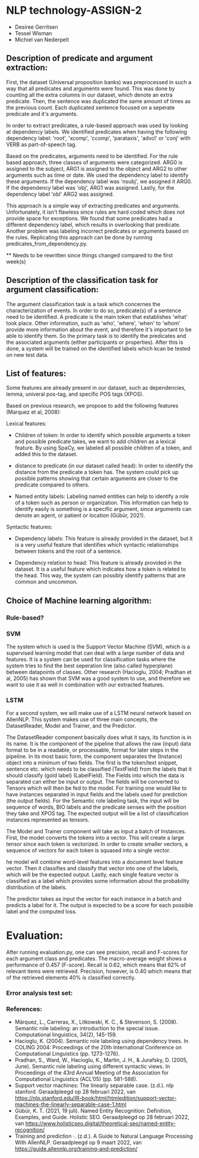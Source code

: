 # NLP technology-ASSIGN-2

- Desiree Gerritsen
- Tessel Wisman
- Michiel van Nederpelt

## Description of predicate and argument extraction:

First, the dataset (Universal proposition banks)  was preprocessed in such a way that all predicates and arguments were found. This was done by counting all the extra columns in our dataset, which denote an extra predicate. Then, the sentence was duplicated the same amount of times as the previous count. Each duplicated sentence focused on a seperate predicate and it's arguments. 

In order to extract predicates, a rule-based approach was used by looking at dependency labels. We identified predicates when having the following dependency label: 'root', 'xcomp', 'ccomp', 'parataxis', 'advcl' or 'conj' with VERB as part-of-speech tag.

Based on the predicates, arguments need to be identified. For the rule based approach, three classes of arguments were categorized. ARG0 is assigned to the subject, ARG1 is assigned to the object and ARG2 to other arguments such as time or date. We used the dependency label to identify these arguments. If the dependency label was 'nsubj', we assigned it ARG0. If the dependency label was 'obj', ARG1 was assigned. Lastly, for the dependency label 'obl' ARG2 was assigned. 

This approach is a simple way of extracting predicates and arguments. Unfortunately, it isn't flawless since rules are hard coded which does not provide space for exceptions. We found that some predicates had a different dependency label, which results in overlooking that predicate. Another problem was labeling incorrect predicates or arguments based on the rules. Replicating this approach can be done by running predicates_from_dependency.py.

** Needs to be rewritten since things changed compared to the first week(s)



## Description of the classification task for argument classification:
The argument classification task is a task which concernes the characterization of events. In order to do so, predicate(s) of a sentence need to be identified. A predicate is the main token that establishes 'what' took place. Other information, such as 
'who', 'where', 'when' to 'whom' provide more information about the event, and therefore it's important to be able to identify them. So the primary task is to identify the predicates and the associated arguments (either participants or properties). After this is done, a system will be trained on the identified labels which kcan be tested on new test data. 

## List of features: 
Some features are already present in our dataset, such as dependencies, lemma, univeral pos-tag, and specific POS tags (XPOS). 

Based on previous research, we propose to add the following features (Marquez et al, 2008):

Lexical features:
- Children of token:
In order to identify which possible arguments a token and possible predicate takes, we want to add children as a lexical feature. By using SpaCy, we labeled all possible children of a token, and added this to the dataset. 

- distance to predicate (in our dataset called head):
In order to identify the distance from the predicate a token has. The system could pick up possible patterns showing that certain arguments are closer to the predicate compared to others.

- Named entity labels:
Labeling named entities can help to identify a role of a token such as person or organization. This information can help to identify easily is something is a specific argument, since arguments can denote an agent, or patient or location (Gübür, 2021).

Syntactic features:
- Dependency labels:
This feature is already provided in the dataset, but it is a very useful feature that identifies which syntactic relationships between tokens and the root of a sentence. 

- Dependency relation to head:
This feature is already provided in the dataset. It is a useful feature which indicates how a token is related to the head. This way, the system can possibly identify patterns that are common and uncommon. 

## Choice of Machine learning algorithm:

### Rule-based?


### SVM

The system which is used is the Support Vector Machine (SVM), which is a supervised learning model that can deal with a large number of data and features. It is a system can be used for classification tasks where the system tries to find the best seperation line (also called hyperplane) between datapoints of classes. Other research (Hacioglu, 2004; Pradhan et al, 2005) has shown that SVM was a good system to use, and therefore we want to use it as well in combination with our extracted features. 

### LSTM

For a second system, we will make use of a LSTM neural network based on AllenNLP. This system makes use of three main concepts, the DatasetReader, Model and Trainer, and the Predictor.  

The DatasetReader component basically does what it says, its function is in its name. It is the component of the pipeline that allows the raw (input) data format to be in a readable, or processable, format for later steps in the pipeline. In its most basic form, the component separates the (Instance) object into a minimum of two fields. The first is the token/text snippet, sentence etc. which needs to be classified (TextField) from the labels that it should classify (gold label) (LabelField). The Fields into which the data is separated can either be input or output. The fields will be converted to Tensors which will then be fed to the model. 
For training one would like to have instances separated in input fields and the labels used for prediction (the output fields). For the Semantic role labeling task, the input will be sequence of words, BIO labels and the predicate senses with the position they take and XPOS tag. The expected output will be a list of classification instances represented as tensors.

The Model and Trainer component will take as input a batch of Instances. First, the model converts the tokens into a vector. This will create a large tensor since each token is vectorized. In order to create smaller vectors, a sequence of vectors for each token is squased into a single vector.

he model will combine word-level features into a document level feature vector. Then it classifies and classify that vector into one of the labels, which will be the expected output. Lastly, each single feature vector is classified as a label which provides some information about the probability distribution of the labels. 

The predictor takes as input the vector for each instance in a batch and predicts a label for it. The output is expected to be a score for each possible label and the computed loss. 

# Evaluation:
After running evaluation.py, one can see precision, recall and F-scores for each argument class and predicates. The macro-average weight shows a performance of 0.457 (F-score). Recall is 0.62, which means that 62% of relevant items were retrieved. Precision, however, is 0.40 which means that of the retrieved elements 40% is classified correctly. 

### Error analysis test set:





### References:
- Màrquez, L., Carreras, X., Litkowski, K. C., & Stevenson, S. (2008). Semantic role labeling: an introduction to the special issue. Computational linguistics, 34(2), 145-159.
- Hacioglu, K. (2004). Semantic role labeling using dependency trees. In COLING 2004: Proceedings of the 20th International Conference on Computational Linguistics (pp. 1273-1276).
- Pradhan, S., Ward, W., Hacioglu, K., Martin, J. H., & Jurafsky, D. (2005, June). Semantic role labeling using different syntactic views. In Proceedings of the 43rd Annual Meeting of the Association for Computational Linguistics (ACL’05) (pp. 581-588).
- Support vector machines: The linearly separable case. (z.d.). nlp stanford. Geraadpleegd op 28 februari 2022, van https://nlp.stanford.edu/IR-book/html/htmledition/support-vector-machines-the-linearly-separable-case-1.html
- Gübür, K. T. (2021, 19 juli). Named Entity Recognition: Definition, Examples, and Guide. Holistic SEO. Geraadpleegd op 28 februari 2022, van https://www.holisticseo.digital/theoretical-seo/named-entity-recognition/
- Training and prediction ·. (z.d.). A Guide to Natural Language Processing With AllenNLP. Geraadpleegd op 9 maart 2022, van https://guide.allennlp.org/training-and-prediction/
